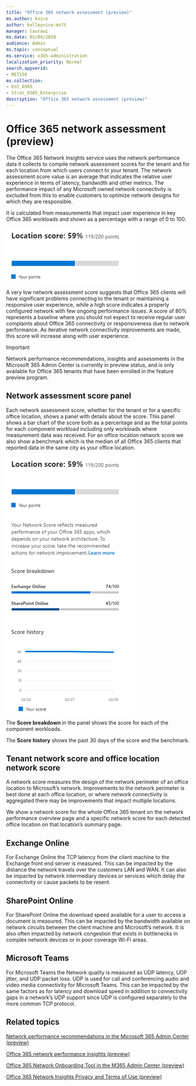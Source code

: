 ```yaml
---
title: "Office 365 network assessment (preview)"
ms.author: kvice
author: kelleyvice-msft
manager: laurawi
ms.date: 03/04/2020
audience: Admin
ms.topic: conceptual
ms.service: o365-administration
localization_priority: Normal
search.appverid:
- MET150
ms.collection:
- Ent_O365
- Strat_O365_Enterprise
description: "Office 365 network assessment (preview)"
---
```


# Office 365 network assessment (preview)

The Office 365 Network Insights service uses the network performance data it collects to compile network assessment scores for the tenant and for each location from which users connect to your tenant. The network assessment score value is an average that indicates the relative user experience in terms of latency, bandwidth and other metrics. The performance impact of any Microsoft owned network connectivity is excluded from this to enable customers to optimize network designs for which they are responsible.

It is calculated from measurements that impact user experience in key Office 365 workloads and shown as a percentage with a range of 0 to 100.

![Network assessment score](Media/m365-mac-perf/m365-mac-perf-overview-score-top.png)

A very low network assessment score suggests that Office 365 clients will have significant problems connecting to the tenant or maintaining a responsive user experience, while a high score indicates a properly configured network with few ongoing performance issues. A score of 80% represents a baseline where you should not expect to receive regular user complaints about Office 365 connectivity or responsiveness due to network performance. As iterative network connectivity improvements are made, this score will increase along with user experience.

>[!IMPORTANT]
>Network performance recommendations, insights and assessments in the Microsoft 365 Admin Center is currently in preview status, and is only available for Office 365 tenants that have been enrolled in the feature preview program.

## Network assessment score panel

Each network assessment score, whether for the tenant or for a specific office location, shows a panel with details about the score. This panel shows a bar chart of the score both as a percentage and as the total points for each component workload including only workloads where measurement data was received. For an office location network score we also show a benchmark which is the median of all Office 365 clients that reported data in the same city as your office location.

![Example network assessment score](Media/m365-mac-perf/m365-mac-perf-overview-score.png)

The **Score breakdown** in the panel shows the score for each of the component workloads.

The **Score history** shows the past 30 days of the score and the benchmark.

## Tenant network score and office location network score

A network score measures the design of the network perimeter of an office location to Microsoft’s network. Improvements to the network perimeter is best done at each office location, or where network connectivity is aggregated there may be improvements that impact multiple locations.

We show a network score for the whole Office 365 tenant on the network performance overview page and a specific network score for each detected office location on that location’s summary page.

## Exchange Online

For Exchange Online the TCP latency from the client machine to the Exchange front end server is measured. This can be impacted by the distance the network travels over the customers LAN and WAN. It can also be impacted by network intermediary devices or services which delay the connectivity or cause packets to be resent.

## SharePoint Online

For SharePoint Online the download speed available for a user to access a document is measured. This can be impacted by the bandwidth available on network circuits between the client machine and Microsoft’s network. It is also often impacted by network congestion that exists in bottlenecks in complex network devices or in poor coverage Wi-Fi areas.

## Microsoft Teams

For Microsoft Teams the Network quality is measured as UDP latency, UDP jitter, and UDP packet loss. UDP is used for call and conferencing audio and video media connectivity for Microsoft Teams. This can be impacted by the same factors as for latency and download speed in addition to connectivity gaps in a network’s UDP support since UDP is configured separately to the more common TCP protocol.

## Related topics

[Network performance recommendations in the Microsoft 365 Admin Center (preview)](office-365-network-mac-perf-overview.md)

[Office 365 network performance insights (preview)](office-365-network-mac-perf-insights.md)

[Office 365 Network Onboarding Tool in the M365 Admin Center (preview)](office-365-network-mac-perf-onboarding-tool.md)

[Office 365 Network Insights Privacy and Terms of Use (preview)](office-365-network-mac-perf-privacy.md)
